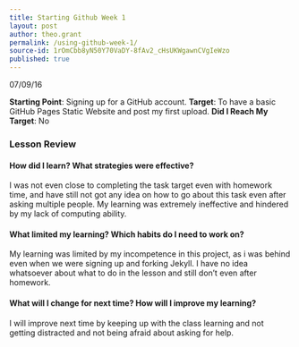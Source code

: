 ```yaml
---
title: Starting Github Week 1
layout: post
author: theo.grant
permalink: /using-github-week-1/
source-id: 1rOmCbb8yN50Y70VaDY-8fAv2_cHsUKWgawnCVgIeWzo
published: true
---
```


07/09/16

**Starting Point**: Signing up for a GitHub account.
**Target**: To have a basic GitHub Pages Static Website and post my first upload.
**Did I Reach My Target**: No

### Lesson Review ###

#### How did I learn? What strategies were effective? ####
I was not even close to completing the task target even with homework time, and have still not got any idea on how to go about this task even after asking multiple people. My learning was extremely ineffective and hindered by my lack of computing ability.

#### What limited my learning? Which habits do I need to work on? ####
My learning was limited by my incompetence in this project, as i was behind even when we were signing up and forking Jekyll. I have no idea whatsoever about what to do in the lesson and still don’t even after homework.

#### What will I change for next time? How will I improve my learning? ####
I will improve next time by keeping up with the class learning and not getting distracted and not being afraid about asking for help. 



